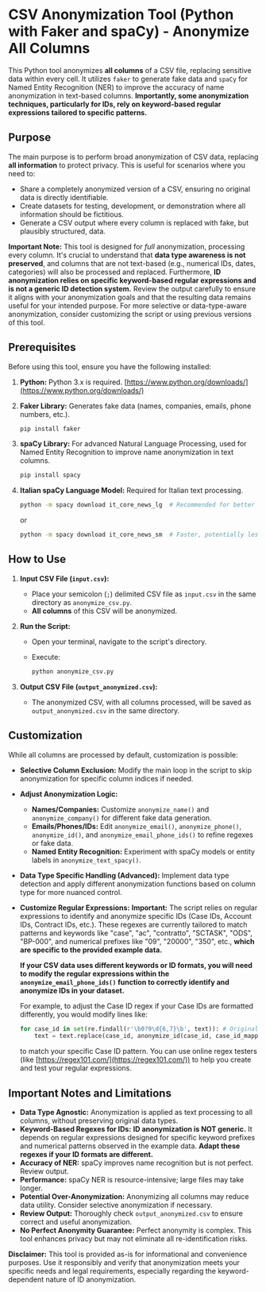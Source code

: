 # CSV Anonymization Tool (Python with Faker and spaCy) - Anonymize All Columns

This Python tool anonymizes **all columns** of a CSV file, replacing sensitive data within every cell. It utilizes `faker` to generate fake data and `spaCy` for Named Entity Recognition (NER) to improve the accuracy of name anonymization in text-based columns. **Importantly, some anonymization techniques, particularly for IDs, rely on keyword-based regular expressions tailored to specific patterns.**

## Purpose

The main purpose is to perform broad anonymization of CSV data, replacing **all information** to protect privacy. This is useful for scenarios where you need to:

*   Share a completely anonymized version of a CSV, ensuring no original data is directly identifiable.
*   Create datasets for testing, development, or demonstration where all information should be fictitious.
*   Generate a CSV output where every column is replaced with fake, but plausibly structured, data.

**Important Note:** This tool is designed for *full* anonymization, processing every column.  It's crucial to understand that **data type awareness is not preserved**, and columns that are not text-based (e.g., numerical IDs, dates, categories) will also be processed and replaced.  Furthermore, **ID anonymization relies on specific keyword-based regular expressions and is not a generic ID detection system.** Review the output carefully to ensure it aligns with your anonymization goals and that the resulting data remains useful for your intended purpose. For more selective or data-type-aware anonymization, consider customizing the script or using previous versions of this tool.

## Prerequisites

Before using this tool, ensure you have the following installed:

1.  **Python:**  Python 3.x is required. [https://www.python.org/downloads/](https://www.python.org/downloads/)

2.  **Faker Library:**  Generates fake data (names, companies, emails, phone numbers, etc.).

    ```bash
    pip install faker
    ```

3.  **spaCy Library:** For advanced Natural Language Processing, used for Named Entity Recognition to improve name anonymization in text columns.

    ```bash
    pip install spacy
    ```

4.  **Italian spaCy Language Model:** Required for Italian text processing.

    ```bash
    python -m spacy download it_core_news_lg  # Recommended for better accuracy (may be slower)
    ```
    or
    ```bash
    python -m spacy download it_core_news_sm  # Faster, potentially less accurate
    ```

## How to Use

1.  **Input CSV File (`input.csv`):**
    *   Place your semicolon (`;`) delimited CSV file as `input.csv` in the same directory as `anonymize_csv.py`.
    *   **All columns** of this CSV will be anonymized.

2.  **Run the Script:**
    *   Open your terminal, navigate to the script's directory.
    *   Execute:

        ```bash
        python anonymize_csv.py
        ```

3.  **Output CSV File (`output_anonymized.csv`):**
    *   The anonymized CSV, with all columns processed, will be saved as `output_anonymized.csv` in the same directory.

## Customization

While all columns are processed by default, customization is possible:

*   **Selective Column Exclusion:** Modify the main loop in the script to skip anonymization for specific column indices if needed.
*   **Adjust Anonymization Logic:**
    *   **Names/Companies:** Customize `anonymize_name()` and `anonymize_company()` for different fake data generation.
    *   **Emails/Phones/IDs:** Edit `anonymize_email()`, `anonymize_phone()`, `anonymize_id()`, and `anonymize_email_phone_ids()` to refine regexes or fake data.
    *   **Named Entity Recognition:** Experiment with spaCy models or entity labels in `anonymize_text_spacy()`.
*   **Data Type Specific Handling (Advanced):** Implement data type detection and apply different anonymization functions based on column type for more nuanced control.
*   **Customize Regular Expressions:** **Important:** The script relies on regular expressions to identify and anonymize specific IDs (Case IDs, Account IDs, Contract IDs, etc.). These regexes are currently tailored to match patterns and keywords like "case", "ac", "contratto", "SCTASK", "ODS", "BP-000", and numerical prefixes like "09", "20000", "350", etc., **which are specific to the provided example data.**

    **If your CSV data uses different keywords or ID formats, you will need to modify the regular expressions within the `anonymize_email_phone_ids()` function to correctly identify and anonymize IDs in your dataset.**

    For example, to adjust the Case ID regex if your Case IDs are formatted differently, you would modify lines like:

    ```python
    for case_id in set(re.findall(r'\b0?9\d{6,7}\b', text)): # Original Case ID regex
        text = text.replace(case_id, anonymize_id(case_id, case_id_mapping, 'CASE'))
    ```

    to match your specific Case ID pattern.  You can use online regex testers (like [https://regex101.com/](https://regex101.com/)) to help you create and test your regular expressions.

## Important Notes and Limitations

*   **Data Type Agnostic:** Anonymization is applied as text processing to all columns, without preserving original data types.
*   **Keyword-Based Regexes for IDs:** **ID anonymization is NOT generic.** It depends on regular expressions designed for specific keyword prefixes and numerical patterns observed in the example data. **Adapt these regexes if your ID formats are different.**
*   **Accuracy of NER:** spaCy improves name recognition but is not perfect. Review output.
*   **Performance:** spaCy NER is resource-intensive; large files may take longer.
*   **Potential Over-Anonymization:** Anonymizing all columns may reduce data utility. Consider selective anonymization if necessary.
*   **Review Output:**  Thoroughly check `output_anonymized.csv` to ensure correct and useful anonymization.
*   **No Perfect Anonymity Guarantee:**  Perfect anonymity is complex. This tool enhances privacy but may not eliminate all re-identification risks.

**Disclaimer:** This tool is provided as-is for informational and convenience purposes. Use it responsibly and verify that anonymization meets your specific needs and legal requirements, especially regarding the keyword-dependent nature of ID anonymization.
